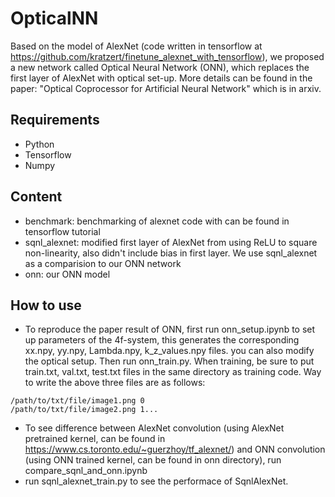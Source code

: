 # OpticalNN
Based on the model of AlexNet (code written in tensorflow at https://github.com/kratzert/finetune_alexnet_with_tensorflow), we proposed a new network called Optical Neural Network (ONN), which replaces the first layer of AlexNet with optical set-up. More details can be found in the paper: "Optical Coprocessor for Artificial Neural Network" which is in arxiv.

## Requirements
- Python
- Tensorflow
- Numpy

## Content
- benchmark: benchmarking of alexnet code with can be found in tensorflow tutorial
- sqnl_alexnet: modified first layer of AlexNet from using ReLU to square non-linearity, also didn't include bias in first layer. We use sqnl_alexnet as a comparision to our ONN network
- onn: our ONN model

## How to use
- To reproduce the paper result of ONN, first run onn_setup.ipynb to set up parameters of the 4f-system, this generates the corresponding xx.npy, yy.npy, Lambda.npy, k_z_values.npy files. you can also modify the optical setup.  Then run onn_train.py. When training, be sure to put train.txt, val.txt, test.txt files in the same directory as training code. Way to write the above three files are as follows:
```
/path/to/txt/file/image1.png 0
/path/to/txt/file/image2.png 1...
```
- To see difference between AlexNet convolution (using AlexNet pretrained kernel, can be found in https://www.cs.toronto.edu/~guerzhoy/tf_alexnet/) and ONN convolution (using ONN trained kernel, can be found in onn directory), run compare_sqnl_and_onn.ipynb
- run sqnl_alexnet_train.py to see the performace of SqnlAlexNet.
